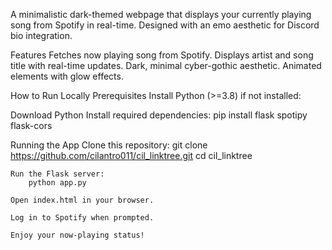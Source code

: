 A minimalistic dark-themed webpage that displays your currently playing song from Spotify in real-time. Designed with an emo aesthetic for Discord bio integration.

Features
Fetches now playing song from Spotify.
Displays artist and song title with real-time updates.
Dark, minimal cyber-gothic aesthetic.
Animated elements with glow effects.

How to Run Locally
Prerequisites
Install Python (>=3.8) if not installed:

Download Python
Install required dependencies:
            pip install flask spotipy flask-cors

Running the App
    Clone this repository:
            git clone https://github.com/cilantro011/cil_linktree.git
            cd cil_linktree
            
    Run the Flask server:
        python app.py

    Open index.html in your browser.

    Log in to Spotify when prompted.

    Enjoy your now-playing status!